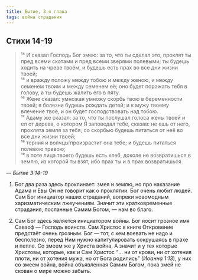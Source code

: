 ```yaml
---
title: Бытие, 3-я глава
tags: война страдания
---
```


## Стихи 14-19

> ¹⁴ И сказал Господь Бог змею: за то, что ты сделал это, проклят ты пред всеми скотами и пред всеми зверями полевыми;
> ты будешь ходить на чреве твоём, и будешь есть прах во все дни жизни твоей;  
> ¹⁵ и вражду положу между тобою и между женою, и между семенем твоим и между семенем её; оно будет поражать тебя в голову,
> а ты будешь жалить его в пяту.  
> ¹⁶ Жене сказал: умножая умножу скорбь твою в беременности твоей; в болезни будешь рождать детей; и к мужу твоему влечение твоё,
> и он будет господствовать над тобою.  
> ¹⁷ Адаму же сказал: за то, что ты послушал голоса жены твоей и ел от дерева, о котором Я заповедал тебе, сказав: не ешь от него,
> проклята земля за тебя; со скорбью будешь питаться от неё во все дни жизни твоей;  
> ¹⁸ терния и волчцы́ произрастит она тебе; и будешь питаться полевою травою;  
> ¹⁹ в поте лица твоего будешь есть хлеб, доколе не возвратишься в землю, из которой ты взят, ибо прах ты и в прах возвратишься.

— <cite>Бытие&nbsp;3:14-19</cite>

1. Бог два раза здесь проклинает: змея и землю, но про наказание Адама и Евы Он не говорит как о проклятии. Бог очень любит людей.
Сам Бог инициатор наших страданий, вопреки новомодным харизматическим лжеучениям. Значит эти кратковременные страдания, посланные
Самим Богом, — нам во благо.

2. Сам Бог здесь является инициатором войны. Бог носит грозное имя Саваоф — Господь воинств. Сам Христос в книге Откровение предстаёт
очень грозным. Бог — тот, с кем воевать не надо и бесполезно, перед Ним нужно капитулировать сокрушаясь в прахе и пепле. Со змеем же
у Христа война. А значит и у тех которые Христовы, которые, как и Сам Христос <q>... ни от крови, ни от хотения плоти, ни от хотения
мужа, но от Бога родились</q> (<cite>Иоанна&nbsp;1:13</cite>), у них со змеем война, война объявленная Самим Богом, пока змей не
скован о мире можно забыть.
